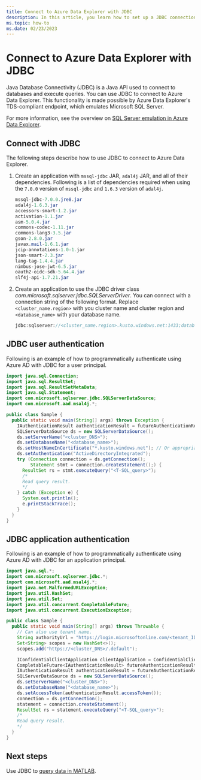 ```yaml
---
title: Connect to Azure Data Explorer with JDBC
description: In this article, you learn how to set up a JDBC connection to Azure Data Explorer.
ms.topic: how-to
ms.date: 02/23/2023
---
```


# Connect to Azure Data Explorer with JDBC

Java Database Connectivity (JDBC) is a Java API used to connect to databases and execute queries. You can use JDBC to connect to Azure Data Explorer. This functionality is made possible by Azure Data Explorer's TDS-compliant endpoint, which emulates Microsoft SQL Server.

For more information, see the overview on [SQL Server emulation in Azure Data Explorer](connect-sql-server-emulation.md).

## Connect with JDBC

The following steps describe how to use JDBC to connect to Azure Data Explorer.

1. Create an application with `mssql-jdbc` JAR, `adal4j` JAR, and all of their dependencies. Following is a list of dependencies required when using the `7.0.0` version of `mssql-jdbc` and `1.6.3` version of `adal4j`.

    ```java
    mssql-jdbc-7.0.0.jre8.jar
    adal4j-1.6.3.jar
    accessors-smart-1.2.jar
    activation-1.1.jar
    asm-5.0.4.jar
    commons-codec-1.11.jar
    commons-lang3-3.5.jar
    gson-2.8.0.jar
    javax.mail-1.6.1.jar
    jcip-annotations-1.0-1.jar
    json-smart-2.3.jar
    lang-tag-1.4.4.jar
    nimbus-jose-jwt-6.5.jar
    oauth2-oidc-sdk-5.64.4.jar
    slf4j-api-1.7.21.jar
    ```

1. Create an application to use the JDBC driver class *com.microsoft.sqlserver.jdbc.SQLServerDriver*. You can connect with a connection string of the following format. Replace `<cluster_name.region>` with you cluster name and cluster region and `<database_name>` with your database name.

    ```java
    jdbc:sqlserver://<cluster_name.region>.kusto.windows.net:1433;database=<database_name>;encrypt=true;trustServerCertificate=false;hostNameInCertificate=*.kusto.windows.net;loginTimeout=30;authentication=ActiveDirectoryIntegrated
    ```

## JDBC user authentication

Following is an example of how to programmatically authenticate using Azure AD with JDBC for a user principal.

```java
import java.sql.Connection;
import java.sql.ResultSet;
import java.sql.ResultSetMetaData;
import java.sql.Statement;
import com.microsoft.sqlserver.jdbc.SQLServerDataSource;
import com.microsoft.aad.msal4j.*;

public class Sample {
  public static void main(String[] args) throws Exception {
    IAuthenticationResult authenticationResult = futureAuthenticationResult.get();
    SQLServerDataSource ds = new SQLServerDataSource();
    ds.setServerName("<cluster_DNS>");
    ds.setDatabaseName("<database_name>");
    ds.setHostNameInCertificate("*.kusto.windows.net"); // Or appropriate regional domain.
    ds.setAuthentication("ActiveDirectoryIntegrated");
    try (Connection connection = ds.getConnection();
         Statement stmt = connection.createStatement();) {
      ResultSet rs = stmt.executeQuery("<T-SQL_query>");
      /*
      Read query result.
      */
    } catch (Exception e) {
      System.out.println();
      e.printStackTrace();
    }
  }
}
```

## JDBC application authentication

Following is an example of how to programmatically authenticate using Azure AD with JDBC for an application principal.

```java
import java.sql.*;
import com.microsoft.sqlserver.jdbc.*;
import com.microsoft.aad.msal4j.*;
import java.net.MalformedURLException;
import java.util.HashSet;
import java.util.Set;
import java.util.concurrent.CompletableFuture;
import java.util.concurrent.ExecutionException;

public class Sample {
  public static void main(String[] args) throws Throwable {
    // Can also use tenant name.
    String authorityUrl = "https://login.microsoftonline.com/<tenant_ID>";
    Set<String> scopes = new HashSet<>();
    scopes.add("https://<cluster_DNS>/.default");

    IConfidentialClientApplication clientApplication = ConfidentialClientApplication.builder("<application_client_ID>", ClientCredentialFactory.createFromSecret("<application_key>")).authority(authorityUrl).build();
    CompletableFuture<IAuthenticationResult> futureAuthenticationResult = clientApplication.acquireToken(ClientCredentialParameters.builder(scopes).build());
    IAuthenticationResult authenticationResult = futureAuthenticationResult.get();
    SQLServerDataSource ds = new SQLServerDataSource();
    ds.setServerName("<cluster_DNS>");
    ds.setDatabaseName("<database_name>");
    ds.setAccessToken(authenticationResult.accessToken());
    connection = ds.getConnection();
    statement = connection.createStatement();
    ResultSet rs = statement.executeQuery("<T-SQL_query>");
    /*
    Read query result.
    */
  }
}
```

## Next steps

Use JDBC to [query data in MATLAB](matlab.md).
